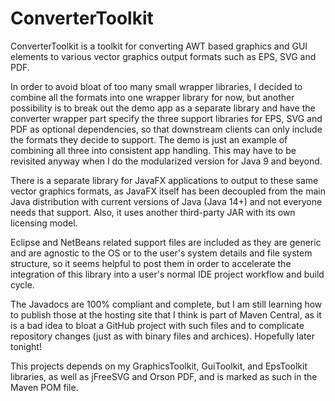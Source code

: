 # ConverterToolkit
ConverterToolkit is a toolkit for converting AWT based graphics and GUI elements to various vector graphics output formats such as EPS, SVG and PDF.

In order to avoid bloat of too many small wrapper libraries, I decided to combine all the formats into one wrapper library for now, but another possibility is to break out the demo app as a separate library and have the converter wrapper part specify the three support libraries for EPS, SVG and PDF as optional dependencies, so that downstream clients can only include the formats they decide to support. The demo is just an example of combining all three into consistent app handling. This may have to be revisited anyway when I do the modularized version for Java 9 and beyond.

There is a separate library for JavaFX applications to output to these same vector graphics formats, as JavaFX itself has been decoupled from the main Java distribution with current versions of Java (Java 14+) and not everyone needs that support. Also, it uses another third-party JAR with its own licensing model.

Eclipse and NetBeans related support files are included as they are generic and are agnostic to the OS or to the user's system details and file system structure, so it seems helpful to post them in order to accelerate the integration of this library into a user's normal IDE project workflow and build cycle.

The Javadocs are 100% compliant and complete, but I am still learning how to publish those at the hosting site that I think is part of Maven Central, as it is a bad idea to bloat a GitHub project with such files and to complicate repository changes (just as with binary files and archices). Hopefully later tonight!

This projects depends on my GraphicsToolkit, GuiToolkit, and EpsToolkit libraries, as well as jFreeSVG and Orson PDF, and is marked as such in the Maven POM file.
